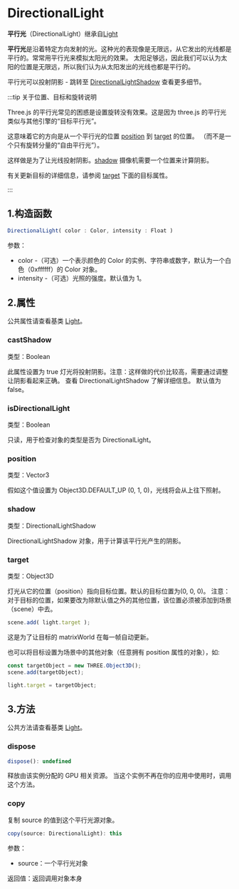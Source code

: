 # DirectionalLight

**平行光**（DirectionalLight）继承自[Light](01.Light)

**平行光**是沿着特定方向发射的光。这种光的表现像是无限远，从它发出的光线都是平行的。常常用平行光来模拟太阳光的效果。 太阳足够远，因此我们可以认为太阳的位置是无限远，所以我们认为从太阳发出的光线也都是平行的。

平行光可以投射阴影 - 跳转至 [DirectionalLightShadow](https://threejs.org/docs/index.html#api/zh/lights/shadows/DirectionalLightShadow) 查看更多细节。



:::tip 关于位置、目标和旋转说明

Three.js 的平行光常见的困惑是设置旋转没有效果。这是因为 three.js 的平行光类似与其他引擎的“目标平行光”。

这意味着它的方向是从一个平行光的位置 [position](https://threejs.org/docs/index.html#api/zh/core/Object3D.position) 到 [target](https://threejs.org/docs/index.html#api/zh/lights/DirectionalLight.target) 的位置。 （而不是一个只有旋转分量的“自由平行光”）。

这样做是为了让光线投射阴影。[shadow](https://threejs.org/docs/index.html#api/zh/lights/DirectionalLight.shadow) 摄像机需要一个位置来计算阴影。

有关更新目标的详细信息，请参阅 [target](https://threejs.org/docs/index.html#api/zh/lights/DirectionalLight.target) 下面的目标属性。

:::

## 1.构造函数

```js
DirectionalLight( color : Color, intensity : Float )
```

参数：

- color -（可选）一个表示颜色的 Color 的实例、字符串或数字，默认为一个白色（0xffffff）的 Color 对象。
- intensity -（可选）光照的强度。默认值为 1。



## 2.属性

公共属性请查看基类 [Light](01.Light)。

### castShadow

类型：Boolean

此属性设置为 true 灯光将投射阴影。注意：这样做的代价比较高，需要通过调整让阴影看起来正确。 查看 DirectionalLightShadow 了解详细信息。 默认值为 false。



### isDirectionalLight

类型：Boolean

只读，用于检查对象的类型是否为 DirectionalLight。



### position

类型：Vector3

假如这个值设置为 Object3D.DEFAULT_UP (0, 1, 0)，光线将会从上往下照射。



### shadow

类型：DirectionalLightShadow

DirectionalLightShadow 对象，用于计算该平行光产生的阴影。



### target

类型：Object3D

灯光从它的位置（position）指向目标位置。默认的目标位置为(0, 0, 0)。
注意：对于目标的位置，如果要改为除默认值之外的其他位置，该位置必须被添加到场景（scene）中去。

```js
scene.add( light.target );
```

这是为了让目标的 matrixWorld 在每一帧自动更新。

也可以将目标设置为场景中的其他对象（任意拥有 position 属性的对象），如:

```js
const targetObject = new THREE.Object3D();
scene.add(targetObject);

light.target = targetObject;
```



## 3.方法

公共方法请查看基类 [Light](01.Light)。

### dispose

```js
dispose(): undefined
```

释放由该实例分配的 GPU 相关资源。 当这个实例不再在你的应用中使用时，调用这个方法。



### copy

复制 source 的值到这个平行光源对象。

```js
copy(source: DirectionalLight): this
```

参数：

- source：一个平行光对象

返回值：返回调用对象本身







